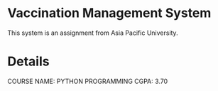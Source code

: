 # Vaccination Management System
This system is an assignment from Asia Pacific University.

# Details
COURSE NAME: PYTHON PROGRAMMING
CGPA: 3.70
